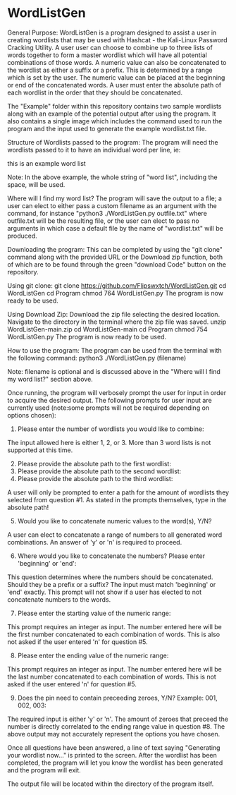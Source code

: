 # WordListGen
General Purpose:
WordListGen is a program designed to assist a user in creating wordlists that may
be used with Hashcat - the Kali-Linux Password Cracking Utility. A user user can choose 
to combine up to three lists of words together to form a master wordlist which will have all potential combinations of those words. A numeric value
can also be concatenated to the wordlist as either a suffix or a prefix. This is determined by a range which is set by the user.
The numeric value can be placed at the beginning or end of the concatenated words. A user must
enter the absolute path of each wordlist in the order that they should be concatenated.

The "Example" folder within this repository contains two sample wordlists along with an example of the potential output after using the program. It also contains a single image which includes the command used to run the program and the input used to generate the example wordlist.txt file. 

Structure of Wordlists passed to the program:
The program will need the wordlists passed to it to have an individual word per line, ie:

this
is
an
example
word list

Note: In the above example, the whole string of "word list", including the space, will be used.

Where will I find my word list?
The program will save the output to a file; a user can elect to either pass a custom filename as an argument with the command, for instance "python3 ./WordListGen.py outfile.txt" where outfile.txt will be the resulting file, or the user can elect to pass no arguments in which case a default file by the name of "wordlist.txt" will be produced. 

Downloading the program:
This can be completed by using the "git clone" command along with the provided URL or the Download zip function, both of which are to be found through the green "download Code" button on the repository. 

  Using git clone:
    git clone https://github.com/Flipswxtch/WordListGen.git
    cd WordListGen
    cd Program
    chmod 764 WordListGen.py
    The program is now ready to be used.

  Using Download Zip:
    Download the zip file selecting the desired location.
    Navigate to the directory in the terminal where the zip file was saved.
    unzip WordListGen-main.zip
    cd WordListGen-main
    cd Program
    chmod 754 WordListGen.py
    The program is now ready to be used.

How to use the program:
The program can be used from the terminal with the following command: 
python3 ./WordListGen.py (filename)

Note: filename is optional and is discussed above in the "Where will I find my word list?" section above.

Once running, the program will verbosely prompt the user for input in order to acquire the desired output. The following prompts for user input are currently used (note:some prompts will not be required depending on options chosen):

1) Please enter the number of wordlists you would like to combine:

The input allowed here is either 1, 2, or 3. More than 3 word lists is not supported at this time.

2) Please provide the absolute path to the first wordlist:
3) Please provide the absolute path to the second wordlist:
4) Please provide the absolute path to the third wordlist:

A user will only be prompted to enter a path for the amount of wordlists they selected from question #1. As stated in the prompts themselves, type in the absolute path!

5) Would you like to concatenate numeric values to the word(s), Y/N?

A user can elect to concatenate a range of numbers to all generated word combinations. An answer of 'y' or 'n' is required to proceed.

6) Where would you like to concatenate the numbers? Please enter 'beginning' or 'end':

This question determines where the numbers should be concatenated. Should they be a prefix or a suffix? The input must match 'beginning' or 'end' exactly. This prompt will not show if a user has elected to not concatenate numbers to the words.

7) Please enter the starting value of the numeric range:

This prompt requires an integer as input. The number entered here will be the first number concatenated to each combination of words. This is also not asked if the user entered 'n' for question #5.

8) Please enter the ending value of the numeric range:

This prompt requires an integer as input. The number entered here will be the last number concatenated to each combination of words. This is not asked if the user entered 'n' for question #5.

9) Does the pin need to contain preceeding zeroes, Y/N? Example: 001, 002, 003:

The required input is either 'y' or 'n'. The amount of zeroes that preceed the number is directly correlated to the ending range value in question #8. The above output may not accurately represent the options you have chosen.

Once all questions have been answered, a line of text saying "Generating your wordlist now..." is printed to the screen. After the wordlist has been completed, the program will let you know the wordlist has been generated and the program will exit. 

The output file will be located within the directory of the program itself. 
